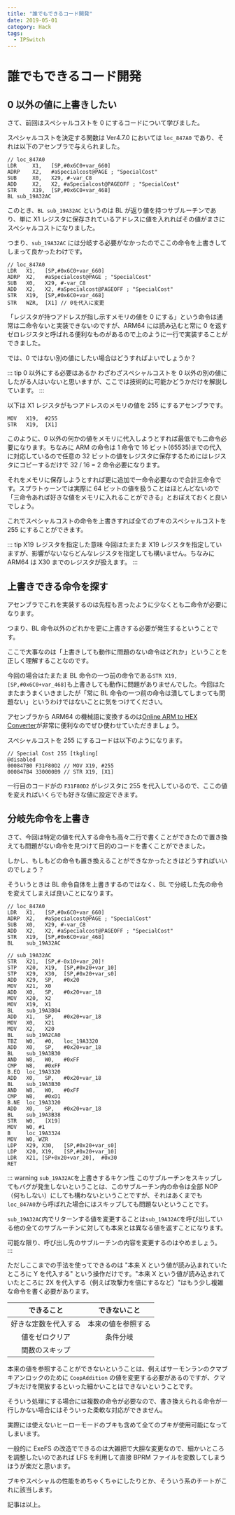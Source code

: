 ```yaml
---
title: "誰でもできるコード開発"
date: 2019-05-01
category: Hack
tags:
  - IPSwitch
---
```


# 誰でもできるコード開発

## 0 以外の値に上書きしたい

さて、前回はスペシャルコストを 0 にするコードについて学びました。

スペシャルコストを決定する関数は Ver4.7.0 においては `loc_847A0` であり、それは以下のアセンブラで与えられました。

```
// loc_847A0
LDR     X1,   [SP,#0x6C0+var_660]
ADRP    X2,   #aSpecialcost@PAGE ; "SpecialCost"
SUB     X0,   X29, #-var_C8
ADD     X2,   X2, #aSpecialcost@PAGEOFF ; "SpecialCost"
STR     X19,  [SP,#0x6C0+var_468]
BL sub_19A32AC
```

このとき、`BL sub_19A32AC` というのは BL が返り値を持つサブルーチンであり、単に X1 レジスタに保存されているアドレスに値を入れればその値がまさにスペシャルコストになりました。

つまり、`sub_19A32AC` には分岐する必要がなかったのでここの命令を上書きしてしまって良かったわけです。

```
// loc_847A0
LDR   X1,   [SP,#0x6C0+var_660]
ADRP  X2,   #aSpecialcost@PAGE ; "SpecialCost"
SUB   X0,   X29, #-var_C8
ADD   X2,   X2, #aSpecialcost@PAGEOFF ; "SpecialCost"
STR   X19,  [SP,#0x6C0+var_468]
STR   WZR,  [X1] // 0を代入に変更
```

「レジスタが持つアドレスが指し示すメモリの値を 0 にする」という命令は通常は二命令ないと実装できないのですが、ARM64 には読み込むと常に 0 を返すゼロレジスタと呼ばれる便利なものがあるので上のように一行で実装することができました。

では、0 ではない別の値にしたい場合はどうすればよいでしょうか？

::: tip 0 以外にする必要はあるか
わざわざスペシャルコストを 0 以外の別の値にしたがる人はいないと思いますが、ここでは技術的に可能かどうかだけを解説しています。
:::

以下は X1 レジスタがもつアドレスのメモリの値を 255 にするアセンブラです。

```
MOV   X19,  #255
STR   X19,  [X1]
```

このように、0 以外の何かの値をメモリに代入しようとすれば最低でも二命令必要になります。ちなみに ARM の命令は 1 命令で 16 ビット(65535)までの代入に対応しているので任意の 32 ビットの値をレジスタに保存するためにはレジスタにコピーするだけで 32 / 16 = 2 命令必要になります。

それをメモリに保存しようとすれば更に追加で一命令必要なので合計三命令です。スプラトゥーンでは実際に 64 ビットの値を扱うことはほとんどないので「三命令あれば好きな値をメモリに入れることができる」とおぼえておくと良いでしょう。

これでスペシャルコストの命令を上書きすれば全てのブキのスペシャルコストを 255 にすることができます。

::: tip X19 レジスタを指定した意味
今回はたまたま X19 レジスタを指定していますが、影響がないならどんなレジスタを指定しても構いません。ちなみに ARM64 は X30 までのレジスタが扱えます。
:::

## 上書きできる命令を探す

アセンブラでこれを実装するのは先程も言ったように少なくとも二命令が必要になります。

つまり、BL 命令以外のどれかを更に上書きする必要が発生するということです。

ここで大事なのは「上書きしても動作に問題のない命令はどれか」ということを正しく理解することなのです。

今回の場合はたまたま BL 命令の一つ前の命令である`STR X19, [SP,#0x6C0+var_468]`も上書きしても動作に問題がありませんでした。今回はたまたまうまくいきましたが「常に BL 命令の一つ前の命令は潰してしまっても問題ない」というわけではないことに気をつけてください。

アセンブラから ARM64 の機械語に変換するのは[Online ARM to HEX Converter](https://armconverter.com/)が非常に便利なのでぜひ使わせていただきましょう。

スペシャルコストを 255 にするコードは以下のようになります。

```
// Special Cost 255 [tkgling[
@disabled
000847B0 F31F80D2 // MOV X19, #255
000847B4 330000B9 // STR X19, [X1]
```

一行目のコードがの `F31F80D2` がレジスタに 255 を代入しているので、ここの値を変えればいくらでも好きな値に設定できます。

## 分岐先命令を上書き

さて、今回は特定の値を代入する命令も高々二行で書くことができたので置き換えても問題がない命令を見つけて目的のコードを書くことができました。

しかし、もしもどの命令も置き換えることができなかったときはどうすればいいのでしょう？

そういうときは BL 命令自体を上書きするのではなく、BL で分岐した先の命令を変えてしまえば良いことになります。

```
// loc_847A0
LDR   X1,   [SP,#0x6C0+var_660]
ADRP  X2,   #aSpecialcost@PAGE ; "SpecialCost"
SUB   X0,   X29, #-var_C8
ADD   X2,   X2, #aSpecialcost@PAGEOFF ; "SpecialCost"
STR   X19,  [SP,#0x6C0+var_468]
BL    sub_19A32AC
```

```
// sub_19A32AC
STR   X21,  [SP,#-0x10+var_20]!
STP   X20,  X19,  [SP,#0x20+var_10]
STP   X29,  X30,  [SP,#0x20+var_s0]
ADD   X29,  SP,   #0x20
MOV   X21,  X0
ADD   X0,   SP,   #0x20+var_18
MOV   X20,  X2
MOV   X19,  X1
BL    sub_19A3B04
ADD   X1,   SP,   #0x20+var_18
MOV   X0,   X21
MOV   X2,   X20
BL    sub_19A2CA0
TBZ   W0,   #0,   loc_19A3320
ADD   X0,   SP,   #0x20+var_18
BL    sub_19A3B30
AND   W8,   W0,   #0xFF
CMP   W8,   #0xFF
B.EQ  loc_19A3320
ADD   X0,   SP,   #0x20+var_18
BL    sub_19A3B30
AND   W8,   W0,   #0xFF
CMP   W8,   #0xD1
B.NE  loc_19A3320
ADD   X0,   SP,   #0x20+var_18
BL    sub_19A3B38
STR   W0,   [X19]
MOV   W0, #1
B     loc_19A3324
MOV   W0, WZR
LDP   X29, X30,   [SP,#0x20+var_s0]
LDP   X20, X19,   [SP,#0x20+var_10]
LDR   X21, [SP+0x20+var_20],  #0x30
RET
```

::: warning `sub_19A32AC`を上書きするキケン性
このサブルーチンをスキップしてもバグが発生しないということは、このサブルーチン内の命令は全部 NOP（何もしない）にしても構わないということですが、それはあくまでも`loc_847A0`から呼ばれた場合にはスキップしても問題ないということです。

`sub_19A32AC`内でリターンする値を変更することは`sub_19A32AC`を呼び出している他の全てのサブルーチンに対しても本来とは異なる値を返すことになります。

可能な限り、呼び出し先のサブルーチンの内容を変更するのはやめましょう。
:::

ただしここまでの手法を使ってできるのは "本来 X という値が読み込まれていたところに Y を代入する" という操作だけです。"本来 X という値が読み込まれていたところに 2X を代入する（例えば攻撃力を倍にするなど）"はもう少し複雑な命令を書く必要があります。

|      できること      |    できないこと    |
| :------------------: | :----------------: |
| 好きな定数を代入する | 本来の値を参照する |
|    値をゼロクリア    |      条件分岐      |
|    関数のスキップ    |                    |

本来の値を参照することができないということは、例えばサーモンランのクマブキアンロックのために `CoopAddition` の値を変更する必要があるのですが、クマブキだけを開放するといった細かいことはできないということです。

そういう処理にする場合には複数の命令が必要なので、書き換えられる命令が一行しかない場合にはそういった柔軟な対応ができません。

実際には使えないヒーローモードのブキも含めて全てのブキが使用可能になってしまいます。

一般的に ExeFS の改造でできるのは大雑把で大胆な変更なので、細かいところを調整したいのであれば LFS を利用して直接 BPRM ファイルを変数してしまうほうが楽だと思います。

ブキやスペシャルの性能をめちゃくちゃにしたりとか、そういう系のチートがこれに該当します。

記事は以上。

